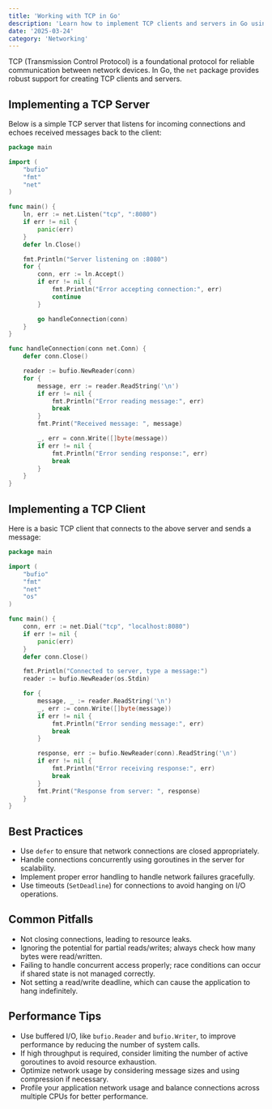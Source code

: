 ```yaml
---
title: 'Working with TCP in Go'
description: 'Learn how to implement TCP clients and servers in Go using the net package'
date: '2025-03-24'
category: 'Networking'
---
```


TCP (Transmission Control Protocol) is a foundational protocol for reliable communication between network devices. In Go, the `net` package provides robust support for creating TCP clients and servers.

## Implementing a TCP Server

Below is a simple TCP server that listens for incoming connections and echoes received messages back to the client:

```go
package main

import (
	"bufio"
	"fmt"
	"net"
)

func main() {
	ln, err := net.Listen("tcp", ":8080")
	if err != nil {
		panic(err)
	}
	defer ln.Close()

	fmt.Println("Server listening on :8080")
	for {
		conn, err := ln.Accept()
		if err != nil {
			fmt.Println("Error accepting connection:", err)
			continue
		}

		go handleConnection(conn)
	}
}

func handleConnection(conn net.Conn) {
	defer conn.Close()

	reader := bufio.NewReader(conn)
	for {
		message, err := reader.ReadString('\n')
		if err != nil {
			fmt.Println("Error reading message:", err)
			break
		}
		fmt.Print("Received message: ", message)

		_, err = conn.Write([]byte(message))
		if err != nil {
			fmt.Println("Error sending response:", err)
			break
		}
	}
}
```

## Implementing a TCP Client

Here is a basic TCP client that connects to the above server and sends a message:

```go
package main

import (
	"bufio"
	"fmt"
	"net"
	"os"
)

func main() {
	conn, err := net.Dial("tcp", "localhost:8080")
	if err != nil {
		panic(err)
	}
	defer conn.Close()

	fmt.Println("Connected to server, type a message:")
	reader := bufio.NewReader(os.Stdin)

	for {
		message, _ := reader.ReadString('\n')
		_, err := conn.Write([]byte(message))
		if err != nil {
			fmt.Println("Error sending message:", err)
			break
		}

		response, err := bufio.NewReader(conn).ReadString('\n')
		if err != nil {
			fmt.Println("Error receiving response:", err)
			break
		}
		fmt.Print("Response from server: ", response)
	}
}
```

## Best Practices

- Use `defer` to ensure that network connections are closed appropriately.
- Handle connections concurrently using goroutines in the server for scalability.
- Implement proper error handling to handle network failures gracefully.
- Use timeouts (`SetDeadline`) for connections to avoid hanging on I/O operations.

## Common Pitfalls

- Not closing connections, leading to resource leaks.
- Ignoring the potential for partial reads/writes; always check how many bytes were read/written.
- Failing to handle concurrent access properly; race conditions can occur if shared state is not managed correctly.
- Not setting a read/write deadline, which can cause the application to hang indefinitely.

## Performance Tips

- Use buffered I/O, like `bufio.Reader` and `bufio.Writer`, to improve performance by reducing the number of system calls.
- If high throughput is required, consider limiting the number of active goroutines to avoid resource exhaustion.
- Optimize network usage by considering message sizes and using compression if necessary.
- Profile your application network usage and balance connections across multiple CPUs for better performance.